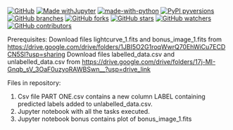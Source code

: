 [![GitHub](https://img.shields.io/badge/--181717?logo=github&logoColor=ffffff)](https://github.com/)
[![Made withJupyter](https://img.shields.io/badge/Made%20with-Jupyter-orange?style=plastic&logo=Jupyter)](https://jupyter.org/try)
[![made-with-python](https://img.shields.io/badge/Made%20with-Python-1f425f.svg)](https://www.python.org/)
[![PyPI pyversions](https://img.shields.io/pypi/pyversions/ansicolortags.svg)](https://pypi.python.org/pypi/ansicolortags/)
[![GitHub branches](https://img.shields.io/github/commit-activity/t/prakriti16/CosmoScope_Juniors)](https://github.com/prakriti16/CosmoScope_Juniors.git)
[![GitHub forks](https://img.shields.io/github/forks/prakriti16/CosmoScope_Juniors)](https://github.com/prakriti16/CosmoScope_Juniors.git)
[![GitHub stars](https://img.shields.io/github/stars/prakriti16/CosmoScope_Juniors?style=plastic)](https://github.com/prakriti16/CosmoScope_Juniors.git/stargazers/)
[![GitHub watchers](https://img.shields.io/github/watchers/prakriti16/CosmoScope_Juniors?style=social&logoColor=violet&labelColor=hex&color=rgba)](https://GitHub.com/Naereen/StrapDown.js/watchers/)
[![GitHub contributors](https://img.shields.io/github/contributors/prakriti16/CosmoScope_Juniors?style=for-the-badge&logoColor=pink&color=fedcba
)]()


Prerequisites:
Download files lightcurve_1.fits and bonus_image_1.fits from https://drive.google.com/drive/folders/1JBI5O2G1roqWwrQ70EhWiCu7ECDCN5Sl?usp=sharing
Download files labelled_data.csv and unlabelled_data.csv from https://drive.google.com/drive/folders/17j-MI-Gnqb_sV_3OaF0uzyoRAWBSwn__?usp=drive_link

Files in repository:
1. Csv file PART ONE.csv contains a new column LABEL containing predicted labels added to unlabelled_data.csv.
2. Jupyter notebook with all the tasks executed.
3. Jupyter notebook bonus contains plot of bonus_image_1.fits
